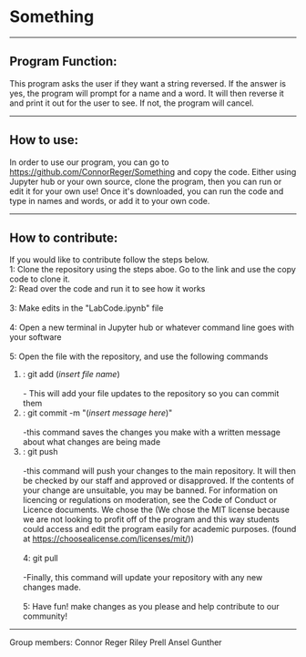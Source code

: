 # Something
***
## Program Function:
This program asks the user if they want a string reversed. If the answer is yes, the program will prompt for a name and a word. It will then reverse it and print it out for the user to see. If not, the program will cancel.
***
## How to use:
In order to use our program, you can go to https://github.com/ConnorReger/Something and copy the code. Either using Jupyter hub or your own source, clone the program, then you can run or edit it for your own use! Once it's downloaded, you can run the code and type in names and words, or add it to your own code. 

***
## How to contribute:
If you would like to contribute follow the steps below. <br>
1: Clone the repository using the steps aboe. Go to the link and use the copy code to clone it. <br> 
2: Read over the code and run it to see how it works <br>  
3: Make edits in the "LabCode.ipynb" file <br>   
4: Open a new terminal in Jupyter hub or whatever command line goes with your software <br>   
5: Open the file with the repository, and use the following commands <br>  
 1. : git add (*insert file name*) <br>  
        - This will add your file updates to the repository so you can commit them <br>   
 2. : git commit -m "(*insert message here*)" <br>  
        -this command saves the changes you make with a written message about what changes are being made <br>   
 3. : git push <br>   
        -this command will push your changes to the main repository. It will then be checked by our staff and approved or disapproved. If the contents of your change are unsuitable, you may be banned. For information on licencing or regulations on moderation, see the Code of Conduct or Licence documents. We chose the (We chose the MIT license because we are not looking to profit off of the program and this way students could access and edit the program easily for academic purposes. (found at https://choosealicense.com/licenses/mit/)) <br>   
    4: git pull <br>   
        -Finally, this command will update your repository with any new changes made. <br>   
    5: Have fun! make changes as you please and help contribute to our community! <br>   
***

Group members:
Connor Reger
Riley Prell
Ansel Gunther